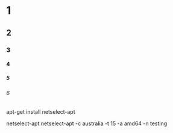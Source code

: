 # 1
## 2
### 3
#### 4
##### 5
###### 6
apt-get install netselect-apt

netselect-apt
netselect-apt -c australia -t 15 -a amd64 -n testing